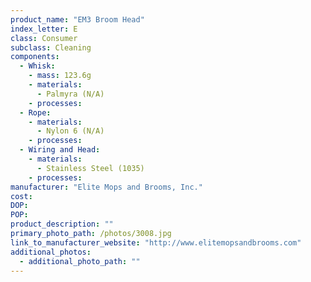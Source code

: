 ```yaml
---
product_name: "EM3 Broom Head"
index_letter: E
class: Consumer
subclass: Cleaning
components:
  - Whisk:
    - mass: 123.6g
    - materials:
      - Palmyra (N/A)
    - processes:
  - Rope:
    - materials:
      - Nylon 6 (N/A)
    - processes:
  - Wiring and Head:
    - materials:
      - Stainless Steel (1035)
    - processes:
manufacturer: "Elite Mops and Brooms, Inc."
cost: 
DOP: 
POP: 
product_description: ""
primary_photo_path: /photos/3008.jpg
link_to_manufacturer_website: "http://www.elitemopsandbrooms.com"
additional_photos:
  - additional_photo_path: ""
---
```

